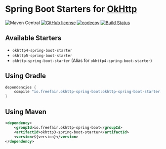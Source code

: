 # Spring Boot Starters for [OkHttp](http://square.github.io/okhttp/) 

![Maven Central](https://img.shields.io/maven-central/v/io.freefair.okhttp-spring-boot/okhttp-spring-boot-starter.svg)
[![GitHub license](https://img.shields.io/github/license/freefair/okhttp-spring-boot.svg)](https://github.com/freefair/okhttp-spring-boot/blob/master/LICENSE)
[![codecov](https://codecov.io/gh/freefair/okhttp-spring-boot/branch/master/graph/badge.svg)](https://codecov.io/gh/freefair/okhttp-spring-boot)
[![Build Status](https://travis-ci.com/freefair/okhttp-spring-boot.svg?branch=master)](https://travis-ci.com/freefair/okhttp-spring-boot)

## Available Starters

- `okhttp4-spring-boot-starter`
- `okhttp5-spring-boot-starter`
- `okhttp-spring-boot-starter` (Alias for `okhttp4-spring-boot-starter`)

## Using Gradle
```gradle
dependencies {
    compile "io.freefair.okhttp-spring-boot:okhttp-spring-boot-starter:$version"
}
```
## Using Maven
```xml
<dependency>
    <groupId>io.freefair.okhttp-spring-boot</groupId>
    <artifactId>okhttp3-spring-boot-starter</artifactId>
    <version>${version}</version>
</dependency>
```
